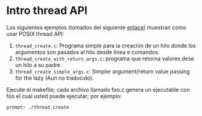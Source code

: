 # Intro thread API #

Los siguientes ejemplos (tomados del siguiente [enlace](https://github.com/remzi-arpacidusseau/ostep-code/tree/master/threads-api)) muestran como usar POSIX thread API:
1. ```thread_create.c```: Programa simple para la creación de un hilo donde los argumentos son pasados al hilo desde linea e comandos.
2. ```thread_create_with_return_args.c```: programa que retorna valores dese un hilo a su padre.
3. ```thread_create_simple_args.c```: Simpler argument/return value passing for the lazy (Aun no traducido).

Ejecute el makefile; cada archivo llamado foo.c genera un ejecutable con foo el cual usted puede ejecutar; por ejemplo:

```bash
prompt> ./thread_create
```
